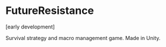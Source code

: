 # FutureResistance
[early development]

Survival strategy and macro management game. Made in Unity.
